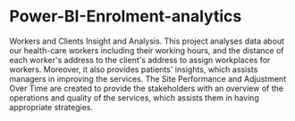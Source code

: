 # Power-BI-Enrolment-analytics
Workers and Clients Insight and Analysis.
This project analyses data about our health-care workers including their working hours, and the distance of each worker's address to the client's address to assign workplaces for workers. Moreover, it also provides patients' insights, which assists managers in improving the services. 
The Site Performance and Adjustment Over Time are created to provide the stakeholders with an overview of the operations and quality of the services, which assists them in having appropriate strategies.
